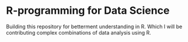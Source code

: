 # R-programming for Data Science
Building this repository for betterment understanding in R. Which I will be contributing complex combinations of data analysis using R.

